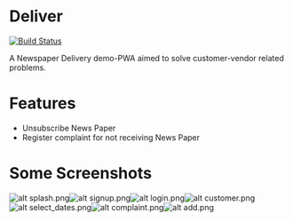 # Deliver

[![Build Status](https://travis-ci.org/joemccann/dillinger.svg?branch=master)](https://travis-ci.org/joemccann/dillinger)

A Newspaper Delivery demo-PWA aimed to solve customer-vendor related problems.

# Features

  - Unsubscribe News Paper
  - Register complaint for not receiving News Paper

# Some Screenshots
![alt splash.png](https://drive.google.com/thumbnail?id=17bbYcz_kbvSIWNycalPBU_T11B54i-cM)![alt signup.png](https://drive.google.com/thumbnail?id=17_lnJqJhNpO6ruNfI6cLW-3yj4k5TB4h)![alt login.png](https://drive.google.com/thumbnail?id=17oLqlq1lNSs3-bjsFJNSdeYOzDLwf9ka)![alt customer.png](https://drive.google.com/thumbnail?id=17qVe2n0KywFbNrJOVcyoWCzB9kGLnBfQ)![alt select_dates.png](https://drive.google.com/thumbnail?id=18-LVcKYaLrbRoQ_vaBzyXsN_Wi6LUKsK)![alt complaint.png](https://drive.google.com/thumbnail?id=17juPQRT9BM4FqWxCsW4fAg4V6YFZW627)![alt add.png](https://drive.google.com/thumbnail?id=17isDgcfp_wJN2W_Se6fQvzsSA2VbFMb3)